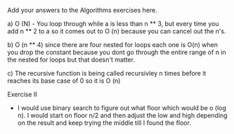 Add your answers to the Algorithms exercises here.

a) O (N) - You loop through while a is less than n ** 3, but every time you add n ** 2 to a so it comes out to O (n) because you can cancel out the n's.

b) O (n ** 4) since there are four nested for loops each one is O(n) when you drop the constant because you dont go through the entire range of n in the nested for loops but that doesn't matter.

c) The recursive function is being called recursivley n times before it reaches its base case of 0 so it is O (n)


Exercise II
- I would use binary search to figure out what floor which would be o (log n). I would start on floor n/2 and then adjust the low and high depending on the result and keep trying the middle till I found the floor. 